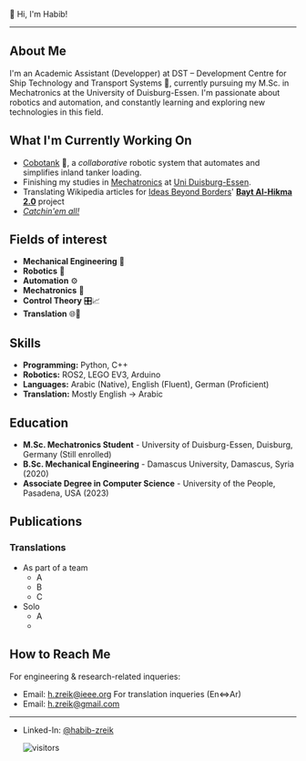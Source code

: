 👋 Hi, I'm Habib!

---

## About Me

I'm an Academic Assistant (Developper) at DST – Development Centre for Ship Technology and Transport Systems 🚢, currently pursuing my M.Sc. in Mechatronics at the University of Duisburg-Essen. I'm passionate about robotics and automation, and constantly learning and exploring new technologies in this field.

## What I'm Currently Working On

* [Cobotank](cobotank.de) 🤖, a *collaborative* robotic system that automates and simplifies inland tanker loading.
* Finishing my studies in [Mechatronics](https://www.uni-due.de/mechatronik/) at [Uni Duisburg-Essen](https://www.uni-due.de/).
* Translating Wikipedia articles for [Ideas Beyond Borders](https://ideasbeyondborders.org/)' [**Bayt Al-Hikma 2.0**](https://baytalhikma2.org/) project
* [*Catchin'em all!*](https://www.youtube.com/watch?v=JuYeHPFR3f0) 

## Fields of interest

- **Mechanical Engineering** 🔧  
- **Robotics** 🤖  
- **Automation** ⚙️  
- **Mechatronics** 🦾 
- **Control Theory** 🎛️📈  
- **Translation** 🌐📝  

## Skills

* **Programming:** Python, C++
* **Robotics:** ROS2, LEGO EV3, Arduino
* **Languages:** Arabic (Native), English (Fluent), German (Proficient)
* **Translation:** Mostly English -> Arabic


## Education

* **M.Sc. Mechatronics Student** - University of Duisburg-Essen, Duisburg, Germany (Still enrolled)
* **B.Sc. Mechanical Engineering** - Damascus University, Damascus, Syria (2020)
* **Associate Degree in Computer Science** - University of the People, Pasadena, USA (2023)

## Publications

### Translations
- As part of a team
  * A
  * B
  * C
- Solo
  * A
  * 
## How to Reach Me
For engineering & research-related inqueries:
* Email: [h.zreik@ieee.org](mailto:h.zreik@ieee.org)
For translation inqueries (En⇔Ar)
* Email: [h.zreik@gmail.com](mailto:h.zreik@gmail.com)
---
* Linked-In: [@habib-zreik](https://www.linkedin.com/in/habib-zreik/)

  ![visitors](https://visitor-badge.glitch.me/badge?page_id=HabibZRK.Habib.ZRK&left_color=green&right_color=red)
